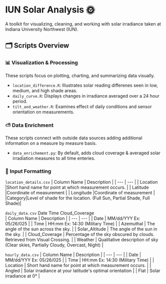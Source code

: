 # IUN Solar Analysis 🌞

A toolkit for visualizing, cleaning, and working with solar irradiance taken at Indiana University Northwest (IUN).

## 🗂️ Scripts Overview

### 📊 Visualization & Processing
These scripts focus on plotting, charting, and summarizing data visually.
* `location_difference.R`: Illustrates solar reading differenes seen in low, medium, and high shade areas.
* `daily_curve.R`: Displays changes in irradiance averaged over a 24 hour period.
* `tilt_and_weather.R`: Examines effect of daily conditions and sensor orientation on measurements.

### ⛅ Data Enrichment
These scripts connect with outside data sources adding additional information on a measure by measure basis.
* `data_enrichement.py`: By default, adds cloud coverage & averaged solar irradiation measures to all time enteries.

### 📅 Input Formatting

`location_details.csv`
| Column Name | Description |
| --- | --- |
| Location |Short hand name for point at which measurement occurs. |
| Latitude |Coordinate of measurement |
| Longitude |Coordinate of measurement |
|Category|Level of shade for the location. (Full Sun, Partial Shade, Full Shade)|

`daily_data.csv`
Date	Time			Cloud_Coverage		
| Column Name | Description |
| --- | --- |
| Date | MM/dd/YYY Ex: 05/26/025 |
| Time | HH:mm Ex: 14:30 (Military Time) |
| Azemuthal | The angle of the sun across the sky. |
| Solar_Altitude | The angle of the sun in the sky. |
| Cloud_Coverage | Percentage of the sky obscured by clouds. Retrieved from Visual Crossing. |
| Weather | Qualitative description of sky (Clear skies, Partially Cloudy, Overcast, Night) |

`hourly_data.csv`
| Column Name | Description |
| --- | --- |
| Date | MM/dd/YYY Ex: 05/26/025 |
| Time | HH:mm Ex: 14:30 (Military Time) |
| Location | Short hand name for point at which measurement occurs. |
| Angled | Solar irradiance at your latitude's optimal orientation |
| Flat | Solar irradiance at 0° |

